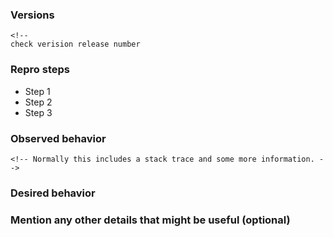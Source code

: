 <!--
We will close this issue if you don't provide the needed information.
For feature requests, delete the form below and describe the requirements and use case.
-->

### Versions

```
<!--
check verision release number
```

### Repro steps

<!--
Simple steps to reproduce this bug.
Please include: commands run, packages added, related code changes.
A link to a sample repo would help too.
-->

- Step 1
- Step 2
- Step 3

### Observed behavior

```
<!-- Normally this includes a stack trace and some more information. -->
```

### Desired behavior

<!--
What would like to see implemented?
What is the usecase?
What did you expect to see?
-->

### Mention any other details that might be useful (optional)
